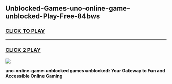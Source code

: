 
## Unblocked-Games-uno-online-game-unblocked-Play-Free-84bws
<h3>
<a href="https://premium76.site?title=uno-online-game-unblocked&ref=10A">CLICK TO PLAY</a></h3>
<hr>

<h3>
<a href="https://premium76.site?title=uno-online-game-unblocked&ref=10A">CLICK 2 PLAY</a>
  
</h3>

<a href="https://premium76.site?title=uno-online-game-unblocked&ref=10A"><img src="https://clearcache.store/games.png"></a>


**uno-online-game-unblocked games unblocked: Your Gateway to Fun and Accessible Online Gaming**
